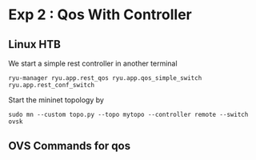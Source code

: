 
# Exp 2 : Qos With Controller

## Linux HTB 

We start a simple rest controller in another terminal

```
ryu-manager ryu.app.rest_qos ryu.app.qos_simple_switch ryu.app.rest_conf_switch
```

Start the mininet topology by 
```
sudo mn --custom topo.py --topo mytopo --controller remote --switch ovsk
```

## OVS Commands for qos